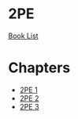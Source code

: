 # 2PE

[Book List](../README.md)

# Chapters
- [2PE 1](./chapter_1.md)
- [2PE 2](./chapter_2.md)
- [2PE 3](./chapter_3.md)
